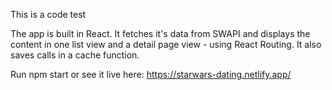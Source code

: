 This is a code test

The app is built in React. It fetches it's data from SWAPI and displays the content in one list view and a detail page view - using React Routing. It also saves calls in a cache function.

Run npm start or see it live here: https://starwars-dating.netlify.app/
